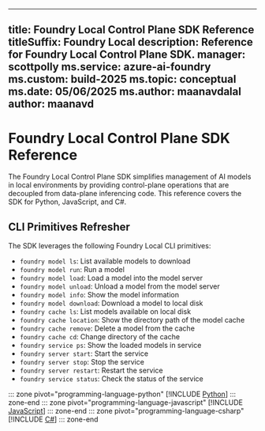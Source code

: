 <!-- filepath: reference/reference-sdk.md -->
---
title: Foundry Local Control Plane SDK Reference
titleSuffix: Foundry Local
description: Reference for Foundry Local Control Plane SDK.
manager: scottpolly
ms.service: azure-ai-foundry
ms.custom: build-2025
ms.topic: conceptual
ms.date: 05/06/2025
ms.author: maanavdalal
author: maanavd
---

# Foundry Local Control Plane SDK Reference

The Foundry Local Control Plane SDK simplifies management of AI models in local environments by providing control-plane operations that are decoupled from data-plane inferencing code. This reference covers the SDK for Python, JavaScript, and C#.

## CLI Primitives Refresher

The SDK leverages the following Foundry Local CLI primitives:

- `foundry model ls`: List available models to download
- `foundry model run`: Run a model
- `foundry model load`: Load a model into the model server
- `foundry model unload`: Unload a model from the model server
- `foundry model info`: Show the model information
- `foundry model download`: Download a model to local disk
- `foundry cache ls`: List models available on local disk
- `foundry cache location`: Show the directory path of the model cache
- `foundry cache remove`: Delete a model from the cache
- `foundry cache cd`: Change directory of the cache
- `foundry service ps`: Show the loaded models in service
- `foundry server start`: Start the service
- `foundry server stop`: Stop the service
- `foundry server restart`: Restart the service
- `foundry service status`: Check the status of the service

::: zone pivot="programming-language-python"
[!INCLUDE [Python](../includes/sdk-examples/python.md)]
::: zone-end
::: zone pivot="programming-language-javascript"
[!INCLUDE [JavaScript](../includes/sdk-examples/javascript.md)]
::: zone-end
::: zone pivot="programming-language-csharp"
[!INCLUDE [C#](../includes/sdk-examples/csharp.md)]
::: zone-end

